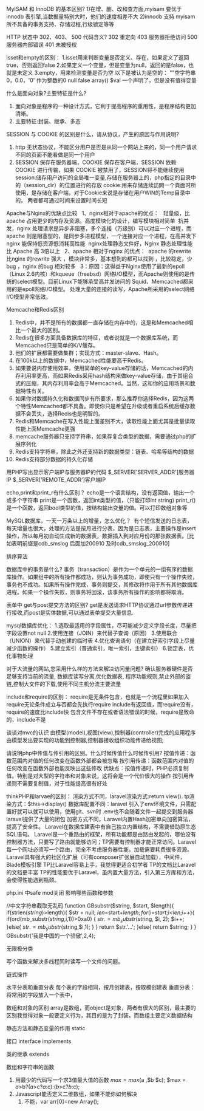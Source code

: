 MyISAM 和 InnoDB 的基本区别?
1)在增、删、改和查方面,myisam 要优于 innodb 表引擎,当数据量特别大时，他们的速度相差不大
2)innodb 支持 myisam 所不具备的事务支持、存储过程,行级锁定等等

HTTP 状态中 302、403、 500 代码含义?
302 重定向
403 服务器拒绝访问
500 服务器内部错误
401 未被授权

isset和empty的区别：
1.isset用来判断变量是否定义、存在，如果定义了返回true，否则返回false
2.如果定义一个变量，但是变量为null，返回的是false，也就是未定义
3.empty，用来检测变量是否为空
以下是被认为是空的：
    ""空字符串
    0，0.0，'0' 作为整数的0
    null
    false
    array()
    $val 一个声明了，但是没有值得变量

什么是面向对象?主要特征是什么?
1) 面向对象是程序的一种设计方式，它利于提高程序的重用性，是程序结构更加清晰。 
2) 主要特征:封装、继承、多态

SESSION 与 COOKIE 的区别是什么，请从协议，产生的原因与作用说明?
1) http 无状态协议，不能区分用户是否是从同一个网站上来的，同一个用户请求不同的页面不能看做是同一个用户
2) SESSION 保存在服务器端，COOKIE 保存在客户端，SESSION 依赖 COOKIE 进行传输，如果 COOKIE 被禁用了，SESSION将不能继续使用
session:储存用户访问的全局唯一变量,存储在服务器上的，php指定的目录中的（session_dir）的位置进行的存放 cookie:用来存储连续訪問一个頁面时所使用，是存储在客户端，对于Cookie来说是存储在用户WIN的Temp目录中的。 两者都可通过时间来设置时间长短


Apache与Nginx的优缺点比较  
1、nginx相对于apache的优点：  
轻量级，比apache 占用更少的内存及资源。高度模块化的设计，编写模块相对简单  抗并发，nginx 处理请求是异步非阻塞，多个连接（万级别）可以对应一个进程，而apache 则是阻塞型的，是同步多进程模型，一个连接对应一个进程，在高并发下nginx 能保持低资源低消耗高性能 
nginx处理静态文件好，Nginx 静态处理性能比 Apache 高 3倍以上 
 2、apache 相对于nginx 的优点：  apache 的rewrite 比nginx 的rewrite 强大 ，模块非常多，基本想到的都可以找到 ，比较稳定，少bug ，nginx 的bug 相对较多 
 3：原因：这得益于Nginx使用了最新的epoll（Linux 2.6内核）和kqueue（freebsd）网络I/O模型，而Apache则使用的是传统的select模型。目前Linux下能够承受高并发访问的 Squid、Memcached都采用的是epoll网络I/O模型。 处理大量的连接的读写，Apache所采用的select网络I/O模型非常低效。

Memcache和Redis区别
1.	Redis中，并不是所有的数据都一直存储在内存中的，这是和Memcached相比一个最大的区别。
2.	Redis在很多方面具备数据库的特征，或者说就是一个数据库系统，而Memcached只是简单的K/V缓存。
3.	他们的扩展都需要做集群；实现方式：master-slave、Hash。
4.	在100k以上的数据中，Memcached性能要高于Redis。
5.	如果要说内存使用效率，使用简单的key-value存储的话，Memcached的内存利用率更高，而如果Redis采用hash结构来做key-value存储，由于其组合式的压缩，其内存利用率会高于Memcached。当然，这和你的应用场景和数据特性有关。
6.	如果你对数据持久化和数据同步有所要求，那么推荐你选择Redis，因为这两个特性Memcached都不具备。即使你只是希望在升级或者重启系统后缓存数据不会丢失，选择Redis也是明智的。
7.	Redis和Memcache在写入性能上面差别不大，读取性能上面尤其是批量读取性能上面Memcache更强
8.  memcache服务器只支持字符串，如果存复合类型的数据，需要通过php的扩展序列化
9.  Redis支持字符串，除此之外还支持新的数据类型：链表、哈希等结构的数据
10. Redis支持部分数据的持久化存储
    
用PHP写出显示客户端IP与服务器IP的代码
$_SERVER['SERVER_ADDR']服务器IP
$_SERVER['REMOTE_ADDR']客户端IP

echo,print和print_r有什么区别？
echo是一个语言结构，没有返回值，输出一个或多个字符串
print是一个函数，返回int类型的值，（只能打印int string)
print_r()是一个函数，返回bool类型的值，按结构输出变量的值。可以打印数组对象等

MySQL数据库，一天一万条以上的增量，怎么优化？ 
有个短信发送的日志表，每天增量也很大，处理的方法是按月进行分表，因为是日志表，主要操作是insert操作，所以每月初自动生成新的数据表，数据插入到对应月份的那张数据表。[比如表明前缀是cdb_smslog 后面加200910 及时cdb_smslog_200910]

排序算法

数据库中的事务是什么?
事务（transaction）是作为一个单元的一组有序的数据库操作。如果组中的所有操作都成功，则认为事务成功，即使只有一个操作失败，事务也不成功。如果所有操作完成，事务则提交，其修改将作用于所有其他数据库进程。如果一个操作失败，则事务将回滚，该事务所有操作的影响都将取消。

表单中 get与post提交方法的区别? 
get是发送请求HTTP协议通过url参数传递进行接收,而post是实体数据,可以通过表单提交大量信息.

mysql数据库优化：
1.选取最适用的字段属性，尽可能减少定义字段长度，尽量把字段设置not null
2.使用连接（JOIN）来代替子查询（原因）
3.使用联合（UNION）来代替手动创建的临时表
4.优化查询语句（在建立好索引字段上尽量减少函数的操作）
5.建立索引（普通索引，唯一索引，主键索引）
6.锁定表，优化事物处理

对于大流量的网站,您采用什么样的方法来解决访问量问题?
确认服务器硬件是否足够支持当前的流量,
数据库读写分离,优化数据表,
程序功能规则,禁止外部的盗链,控制大文件的下载,使用不同主机分流主要流量

include和require的区别：
require是无条件包含，也就是一个流程里如果加入require无论条件成立与否都会先执行require
include有返回值，而require没有，require的速度比include快
包含文件不存在或者语法错误的时候，require是致命的，include不是

谈谈对mvc的认识
由模型(model),视图(view),控制器(controller)完成的应用程序
由模型发出要实现的功能到控制器,控制器接收组织功能传递给视图;

请说明php中传值与传引用的区别。什么时候传值什么时候传引用?
按值传递：函数范围内对值的任何改变在函数外部都会被忽略
按引用传递：函数范围内对值的任何改变在函数外部也能反映出这些修改
优缺点：按值传递时，PHP必须复制值。特别是对大型的字符串和对象来说，这将会是一个代价很大的操作
按引用传递则不需要复制值，对于性能提高很有好处

thinkPHP和larvae的区别：
渲染方式不同，laravel渲染方式:return view(). tp渲染方式：$this->display()
数据库配置不同：laravel 引入了env环境文件，只需配置好就可以就可以使用，使用git、svn时 .env也不会随着文件一起提交到服务器
laravel提供了大量的闭包
加密方式不同，Laravel内置Hash加密单向加密算法，提高了安全性。
Laravel在数据库建表中有自己独立内置结构，不需要借助原生态SQL语句。
Laravel是一个重路由的框架，所有功能都是由路由发起的，哪怕没有控制器方法，只要写了路由就能够访问；TP需要有控制器才能正常访问。Laravel每一个网址必须写一个路由，完全不考虑服务器性能，加载需要耗费很多资源。
Laravel具有强大的社区化扩展（可有composer扩张展自动加载），中间件，Blade模板引擎
TP比Laravel容易上手，我觉得更适合初学者
TP的文档比Laravel的文档更丰富
TP的性能要优于Laravel，虽内置大量方法，引入第三方库和方法，会使得性能遇到瓶颈。

php.ini 中safe mod关闭 影响哪些函数和参数


//中文字符串截取无乱码
function GBsubstr($string, $start, $length){
    if(strlen($string)>$length){
        $str = null;
        $len=$start+$length;
        for ($i=$start;$i<$len;$i++){
            if(ord(mb_substr($string,$i,1))>0xa0) {
                $str .= mb_substr($string, $i, 2);
                $i++;
            }else{
                $str.=mb_substr($string,$i,1);
            }
        }
        return $str.'...';
    }else{
        return $string;
    }
}
GBsubstr('我是中国的一个骄傲',2,4);

无限极分类

写个函数来解决多线程同时读写一个文件的问题。
<?php
    $fp = fopen("/tmp/lock.txt","w+");
    if(flock($fp, LOCK_EX)){// 进行排它型锁定
        fwrite($fp,"Write something here\n");
        flock($fp, LOCK_UN);// 释放锁定
    }else{
        echo "Couldn't lock the file !";
    }
    fclose($fp);
?>

链式操作

水平分表和垂直分表
每个表的字段相同，按月创建表，按取模创建表
垂直分表：将常用的字段放入一个表中，

数组和对象的区别
array是数组，而object是对象，两者有很大的区别，最主要的区别我觉得对象一般要定义行为，其目的是为了封装，而数组主要定义数据结构

静态方法和静态变量的作用
static

接口
interface implements

类的继承 extends

数组和字符串的函数

1. 用最少的代码写一个求3值最大值的函数
        $max = max($a ,$b $c);
        $max = $a>$b?($a>$c?$a:$c):($b>$c?$b:$c);
2. Javascript能否定义二维数组，如果不能你如何解决
    1. 不能，var arr[0]=new Array();

















